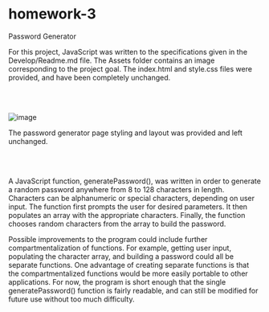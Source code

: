 # homework-3
Password Generator

For this project, JavaScript was written to the specifications given in the Develop/Readme.md file. The Assets folder contains an image corresponding to the project goal. The index.html and style.css files were provided, and have been completely unchanged.

<br>
<br>

![image](https://user-images.githubusercontent.com/64618290/88606894-af86a300-d032-11ea-968d-b14821a6f140.png)


The password generator page styling and layout was provided and left unchanged.

<br><br>

A JavaScript function, generatePassword(), was written in order to generate a random password anywhere from 8 to 128 characters in length. Characters can be alphanumeric or special characters, depending on user input. The function first prompts the user for desired parameters. It then populates an array with the appropriate characters. Finally, the function chooses random characters from the array to build the password.

Possible improvements to the program could include further compartmentalization of functions. For example, getting user input, populating the character array, and building a password could all be separate functions. One advantage of creating separate functions is that the compartmentalized functions would be more easily portable to other applications. For now, the program is short enough that the single generatePassword() function is fairly readable, and can still be modified for future use without too much difficulty.


